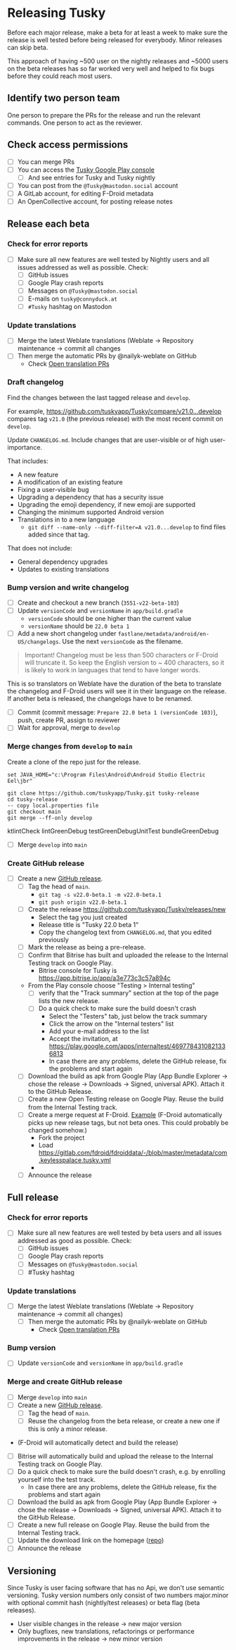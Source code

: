 # Releasing Tusky

Before each major release, make a beta for at least a week to make sure the release is well tested before being released for everybody. Minor releases can skip beta.

This approach of having ~500 user on the nightly releases and ~5000 users on the beta releases has so far worked very well and helped to fix bugs before they could reach most users.

## Identify two person team

One person to prepare the PRs for the release and run the relevant commands. One person to act as the reviewer.

## Check access permissions

- [ ] You can merge PRs
- [ ] You can access the [Tusky Google Play console](https://play.google.com/console/u/0/developers/8419715224772184120/app-list)
  - [ ] And see entries for Tusky and Tusky nightly
- [ ] You can post from the `@Tusky@mastodon.social` account
- [ ] A GitLab account, for editing F-Droid metadata
- [ ] An OpenCollective account, for posting release notes

## Release each beta

### Check for error reports

- [ ] Make sure all new features are well tested by Nightly users and all issues addressed as well as possible. Check:
  - [ ] GitHub issues
  - [ ] Google Play crash reports
  - [ ] Messages on `@Tusky@mastodon.social`
  - [ ] E-mails on `tusky@connyduck.at`
  - [ ] `#Tusky` hashtag on Mastodon

### Update translations

- [ ] Merge the latest Weblate translations (Weblate -> Repository maintenance -> commit all changes
- [ ] Then merge the automatic PRs by @nailyk-weblate on GitHub
  - Check [Open translation PRs](https://github.com/tuskyapp/Tusky/pulls?q=is%3Apr+is%3Aopen+%22Translations+update+from+Weblate%22)

### Draft changelog

Find the changes between the last tagged release and `develop`.

For example, https://github.com/tuskyapp/Tusky/compare/v21.0...develop compares tag `v21.0` (the previous release) with the most recent commit on `develop`.

Update `CHANGELOG.md`. Include changes that are user-visible or of high user-importance.

That includes:

- A new feature
- A modification of an existing feature
- Fixing a user-visible bug
- Upgrading a dependency that has a security issue
- Upgrading the emoji dependency, if new emoji are supported
- Changing the minimum supported Android version
- Translations in to a new language
  - `git diff --name-only --diff-filter=A v21.0...develop` to find files added since that tag.

That does not include:

- General dependency upgrades
- Updates to existing translations

### Bump version and write changelog

- [ ] Create and checkout a new branch (`3551-v22-beta-103`)
- [ ] Update `versionCode` and `versionName` in `app/build.gradle`
  - `versionCode` should be one higher than the current value
  - `versionName` should be `22.0 beta 1`
- [ ] Add a new short changelog under `fastlane/metadata/android/en-US/changelogs`. Use the next `versionCode` as the filename.

> Important! Changelog must be less than 500 characters or F-Droid will truncate it. So keep the English version to ~ 400 characters, so it is likely to work in languages that tend to have longer words.

This is so translators on Weblate have the duration of the beta to translate the changelog and F-Droid users will see it in their language on the release. If another beta is released, the changelogs have to be renamed.

- [ ] Commit (commit message: `Prepare 22.0 beta 1 (versionCode 103)`), push, create PR, assign to reviewer
- [ ] Wait for approval, merge to `develop`

### Merge changes from `develop` to `main`

Create a clone of the repo just for the release.

```shell
set JAVA_HOME="c:\Program Files\Android\Android Studio Electric Eel\jbr"

git clone https://github.com/tuskyapp/Tusky.git tusky-release
cd tusky-release
-- copy local.properties file
git checkout main
git merge --ff-only develop
```
ktlintCheck lintGreenDebug testGreenDebugUnitTest bundleGreenDebug

- [ ] Merge `develop` into `main`

### Create GitHub release

- [ ] Create a new [GitHub release](https://github.com/tuskyapp/Tusky/releases).
  - [ ] Tag the head of `main`.
    - `git tag -s v22.0-beta.1 -m v22.0-beta.1`
    - `git push origin v22.0-beta.1`
  - [ ] Create the release https://github.com/tuskyapp/Tusky/releases/new
    - Select the tag you just created
    - Release title is "Tusky 22.0 beta 1"
    - Copy the changelog text from `CHANGELOG.md`, that you edited previously
  - [ ] Mark the release as being a pre-release.
  - [ ] Confirm that Bitrise has built and uploaded the release to the Internal Testing track on Google Play.
    - Bitrise console for Tusky is https://app.bitrise.io/app/a3e773c3c57a894c
  - From the Play console choose "Testing > Internal testing"
    - [ ] verify that the "Track summary" section at the top of the page lists the new release.
    - [ ] Do a quick check to make sure the build doesn't crash
      - Select the "Testers" tab, just below the track summary
      - Click the arrow on the "Internal testers" list
      - Add your e-mail address to the list
      - Accept the invitation, at https://play.google.com/apps/internaltest/4697784310821336813
      - In case there are any problems, delete the GitHub release, fix the problems and start again
  - [ ] Download the build as apk from Google Play (App Bundle Explorer -> chose the release -> Downloads -> Signed, universal APK). Attach it to the GitHub Release.
  - [ ] Create a new Open Testing release on Google Play. Reuse the build from the Internal Testing track.
  - [ ] Create a merge request at F-Droid. [Example](https://gitlab.com/fdroid/fdroiddata/-/merge_requests/11218) (F-Droid automatically picks up new release tags, but not beta ones. This could probably be changed somehow.)
    - Fork the project
    - Load https://gitlab.com/fdroid/fdroiddata/-/blob/master/metadata/com.keylesspalace.tusky.yml
    -
  - [ ] Announce the release

## Full release

### Check for error reports

- [ ] Make sure all new features are well tested by beta users and all issues addressed as good as possible. Check:
  - [ ] GitHub issues
  - [ ] Google Play crash reports
  - [ ] Messages on `@Tusky@mastodon.social`
  - [ ] #Tusky hashtag

### Update translations

- [ ] Merge the latest Weblate translations (Weblate -> Repository maintenance -> commit all changes)
  - [ ] Then merge the automatic PRs by @nailyk-weblate on GitHub
    - Check [Open translation PRs](https://github.com/tuskyapp/Tusky/pulls?q=is%3Apr+is%3Aopen+%22Translations+update+from+Weblate%22)

### Bump version

- [ ] Update `versionCode` and `versionName` in `app/build.gradle`

### Merge and create GitHub release

- [ ] Merge `develop` into `main`
- [ ] Create a new [GitHub release](https://github.com/tuskyapp/Tusky/releases).
  - [ ] Tag the head of `main`.
  - [ ] Reuse the changelog from the beta release, or create a new one if this is only a minor release.
- (F-Droid will automatically detect and build the release)
- [ ] Bitrise will automatically build and upload the release to the Internal Testing track on Google Play.
- [ ] Do a quick check to make sure the build doesn't crash, e.g. by enrolling yourself into the test track.
  - In case there are any problems, delete the GitHub release, fix the problems and start again
- [ ] Download the build as apk from Google Play (App Bundle Explorer -> chose the release -> Downloads -> Signed, universal APK). Attach it to the GitHub Release.
- [ ] Create a new full release on Google Play. Reuse the build from the Internal Testing track.
- [ ] Update the download link on the homepage ([repo](https://github.com/tuskyapp/tuskyapp.github.io))
- [ ] Announce the release

## Versioning

Since Tusky is user facing software that has no Api, we don't use semantic versioning. Tusky version numbers only consist of two numbers major.minor with optional commit hash (nightly/test releases) or beta flag (beta releases).
- User visible changes in the release -> new major version
- Only bugfixes, new translations, refactorings or performance improvements in the release -> new minor version
